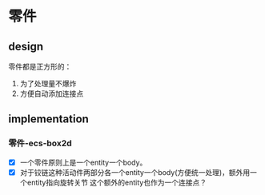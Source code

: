# 零件
## design
零件都是正方形的：
1. 为了处理量不爆炸
2. 方便自动添加连接点
## implementation
### 零件-ecs-box2d
* [x] 一个零件原则上是一个entity一个body。
* [x] 对于铰链这种活动件两部分各一个entity一个body(方便统一处理)，额外用一个entity指向旋转关节
这个额外的entity也作为一个连接点？
